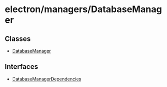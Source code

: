 # electron/managers/DatabaseManager

## Classes

- [DatabaseManager](classes/DatabaseManager.md)

## Interfaces

- [DatabaseManagerDependencies](interfaces/DatabaseManagerDependencies.md)

